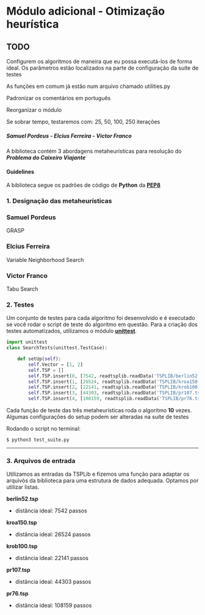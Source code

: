 # Módulo adicional - Otimização heurística

## TODO

Configurem os algoritmos de maneira que eu possa executá-los de forma ideal. Os parâmetros estão localizados na parte de configuração da suíte de testes

As funções em comum já estão num arquivo chamado utilities.py

Padronizar os comentários em português

Reorganizar o módulo

Se sobrar tempo, testaremos com: 25, 50, 100, 250 iterações

##### Samuel Pordeus - Elcius Ferreira - Victor Franco

A biblioteca contém 3 abordagens metaheurísticas para resolução do **_Problema do Caixeiro Viajante_**

#### Guidelines
A biblioteca segue os padrões de código de **Python** da [**PEP8**](https://www.python.org/dev/peps/pep-0008/)

### 1. Designação das metaheurísticas
### **Samuel Pordeus**
GRASP

### **Elcius Ferreira**
Variable Neighborhood Search

### **Victor Franco**
Tabu Search

### 2. Testes
Um conjunto de testes para cada algoritmo foi desenvolvido e é executado se você rodar o script de teste do algoritmo em questão.
Para a criação dos testes automatizados, utilizamos o módulo [**unittest**](https://docs.python.org/3/library/unittest.html).

```python
import unittest
class SearchTests(unittest.TestCase):

    def setUp(self):
        self.Vector = [1, 2]
        self.TSP = []
        self.TSP.insert(0, [7542, readtsplib.readData('TSPLIB/berlin52.tsp')])
        self.TSP.insert(1, [26524, readtsplib.readData('TSPLIB/kroa150.tsp')])
        self.TSP.insert(2, [22141, readtsplib.readData('TSPLIB/krob100.tsp')])
        self.TSP.insert(3, [44303, readtsplib.readData('TSPLIB/pr107.tsp')])
        self.TSP.insert(4, [108159, readtsplib.readData('TSPLIB/pr76.tsp')])

```
Cada função de teste das três metaheurísticas roda o algoritmo **10** vezes. Algumas configurações do setup podem ser alteradas na suíte de testes

Rodando o script no terminal:
```
$ python3 test_suite.py
```
---
### 3. Arquivos de entrada
Utilizamos as entradas da TSPLib e fizemos uma função para adaptar os arquivòs da biblioteca para uma estrutura de dados adequada. Optamos por utilizar listas.

**berlin52.tsp**
- distância ideal: 7542 passos

**kroa150.tsp**
- distância ideal: 26524 passos

**krob100.tsp**
- distância ideal: 22141 passos

**pr107.tsp**
- distância ideal: 44303 passos

**pr76.tsp**
- distância ideal: 108159 passos